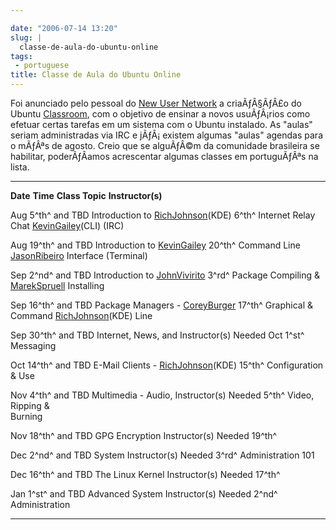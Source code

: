 ```yaml
---

date: "2006-07-14 13:20"
slug: |
  classe-de-aula-do-ubuntu-online
tags:
 - portuguese
title: Classe de Aula do Ubuntu Online
---
```


Foi anunciado pelo pessoal do [New User
Network](https://wiki.ubuntu.com/NewUserNetwork) a criaÃƒÂ§ÃƒÂ£o do
Ubuntu [Classroom](https://wiki.ubuntu.com/Classroom), com o objetivo de
ensinar a novos usuÃƒÂ¡rios como efetuar certas tarefas em um sistema
com o Ubuntu instalado. As "aulas" seriam administradas via IRC e
jÃƒÂ¡ existem algumas "aulas" agendas para o mÃƒÂªs de agosto. Creio que
se alguÃƒÂ©m da comunidade brasileira se habilitar, poderÃƒÂ­amos
acrescentar algumas classes em portuguÃƒÂªs na lista.

  ---------------- ---------- -------------------- ----------------------------------
  **Date**         **Time**   **Class Topic**      **Instructor(s)**

  Aug 5^th^ and    TBD        Introduction to      [RichJohnson](/RichJohnson)(KDE)
  6^th^                       Internet Relay Chat  [KevinGailey](/KevinGailey)(CLI)
                              (IRC)                

  Aug 19^th^ and   TBD        Introduction to      [KevinGailey](/KevinGailey)
  20^th^                      Command Line         [JasonRibeiro](/JasonRibeiro)
                              Interface (Terminal) 

  Sep 2^nd^ and    TBD        Introduction to      [JohnVivirito](/JohnVivirito)
  3^rd^                       Package Compiling &  [MarekSpruell](/MarekSpruell)
                              Installing           

  Sep 16^th^ and   TBD        Package Managers -   [CoreyBurger](/CoreyBurger)
  17^th^                      Graphical & Command  [RichJohnson](/RichJohnson)(KDE)
                              Line                 

  Sep 30^th^ and   TBD        Internet, News, and  Instructor(s) Needed
  Oct 1^st^                   Messaging            

  Oct 14^th^ and   TBD        E-Mail Clients -     [RichJohnson](/RichJohnson)(KDE)
  15^th^                      Configuration & Use  

  Nov 4^th^ and    TBD        Multimedia - Audio,  Instructor(s) Needed
  5^th^                       Video, Ripping &     
                              Burning              

  Nov 18^th^ and   TBD        GPG Encryption       Instructor(s) Needed
  19^th^                                           

  Dec 2^nd^ and    TBD        System               Instructor(s) Needed
  3^rd^                       Administration 101   

  Dec 16^th^ and   TBD        The Linux Kernel     Instructor(s) Needed
  17^th^                                           

  Jan 1^st^ and    TBD        Advanced System      Instructor(s) Needed
  2^nd^                       Administration       
  ---------------- ---------- -------------------- ----------------------------------
